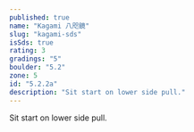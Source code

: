 ```yaml
---
published: true
name: "Kagami 八咫鏡"
slug: "kagami-sds"
isSds: true
rating: 3
gradings: "5"
boulder: "5.2"
zone: 5
id: "5.2.2a"
description: "Sit start on lower side pull."
---
```


Sit start on lower side pull.
